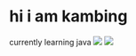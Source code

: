 # hi i am kambing
currently learning java
![](https://komarev.com/ghpvc/?username=ProfKambing)
![](https://discord.c99.nl/widget/theme-3/721382139060551802.png)
